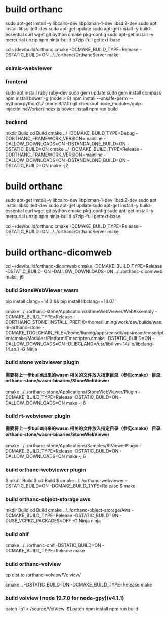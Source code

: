 #  build orthanc
sudo apt-get install -y libcairo-dev libpixman-1-dev libsdl2-dev
sudo apt install libsqlite3-dev
sudo apt-get update 
sudo apt-get install -y build-essential curl wget git python cmake pkg-config
sudo apt-get install -y mercurial unzip npm ninja-build p7zip-full gettext-base 

cd ~/dev/build/orthanc
cmake -DCMAKE_BUILD_TYPE=Release  -DSTATIC_BUILD=ON ../../orthanc/OrthancServer
make


### osimis-webviewer
### frontend
sudo apt install ruby ruby-dev 
sudo gem update
sudo gem install compass
npm install bower -g (node > 8)
npm install --unsafe-perm --python=python2.7 (node 8.17.0)
git checkout node_modules/gulp-injectInlineWorker/index.js
bower install
npm run build

### backend
mkdir Build
cd Build
cmake ../ -DCMAKE_BUILD_TYPE=Debug -DORTHANC_FRAMEWORK_VERSION=mainline -DALLOW_DOWNLOADS=ON -DSTANDALONE_BUILD=ON -DSTATIC_BUILD=ON
cmake ../ -DCMAKE_BUILD_TYPE=Release -DORTHANC_FRAMEWORK_VERSION=mainline -DALLOW_DOWNLOADS=ON -DSTANDALONE_BUILD=ON -DSTATIC_BUILD=ON
make -j2


#  build orthanc
sudo apt-get install -y libcairo-dev libpixman-1-dev libsdl2-dev
sudo apt install libsqlite3-dev
sudo apt-get update 
sudo apt-get install -y build-essential curl wget git python cmake pkg-config
sudo apt-get install -y mercurial unzip npm ninja-build p7zip-full gettext-base 

cd ~/dev/build/orthanc
cmake -DCMAKE_BUILD_TYPE=Release  -DSTATIC_BUILD=ON ../../orthanc/OrthancServer
make

# build orthanc-dicomweb
cd ~/dev/build/orthanc-dicomweb
cmake -DCMAKE_BUILD_TYPE=Release -DSTATIC_BUILD=ON -DALLOW_DOWNLOADS=ON ../../orthanc-dicomweb
make -j6

### build StoneWebViewer wasm 

pip install clang==14.0 && pip install libclang==14.0.1

<!-- cmake ../../orthanc-stone/Applications/StoneWebViewer/WebAssembly \
-DCMAKE_BUILD_TYPE=Release \
-DORTHANC_STONE_INSTALL_PREFIX=/home/liuning/work/devroot/build/install-wasm-stone-viewer \
-DCMAKE_TOOLCHAIN_FILE=/home/liuning/apps/emsdk/upstream/emscripten/cmake/Modules/Platform/Emscripten.cmake \
-DSTATIC_BUILD=ON \
-DALLOW_DOWNLOADS=ON \
-DLIBCLANG=/usr/lib/x86_64-linux-gnu/libclang-14.so.1 \
-G Ninja -->

cmake ../../orthanc-stone/Applications/StoneWebViewer/WebAssembly -DCMAKE_BUILD_TYPE=Release -DORTHANC_STONE_INSTALL_PREFIX=/home/liuning/work/dev/builds/wasm-orthanc-stone -DCMAKE_TOOLCHAIN_FILE=/home/liuning/apps/emsdk/upstream/emscripten/cmake/Modules/Platform/Emscripten.cmake -DSTATIC_BUILD=ON -DALLOW_DOWNLOADS=ON -DLIBCLANG=/usr/lib/llvm-14/lib/libclang-14.so.1 -G Ninja


### build stone webviewer plugin
#### 需要将上一步build出来的wasm 相关的文件放入指定目录（参见cmake） 目录: orthanc-stone/wasm-binaries/StoneWebViewer
<!-- set(ORTHANC_STONE_BINARIES "${CMAKE_SOURCE_DIR}/../../../wasm-binaries/StoneWebViewer/" -->
<!-- /home/liuning/work/devroot/orthanc-stone/wasm-binaries/StoneWebViewer -->

cmake ../../orthanc-stone/Applications/StoneWebViewer/Plugin -DCMAKE_BUILD_TYPE=Release -DSTATIC_BUILD=ON -DALLOW_DOWNLOADS=ON
make -j 6

### build rt-webviewer plugin
#### 需要将上一步build出来的wasm 相关的文件放入指定目录（参见cmake） 目录: orthanc-stone/wasm-binaries/StoneWebViewer
<!-- set(ORTHANC_STONE_BINARIES "${CMAKE_SOURCE_DIR}/../../../wasm-binaries/RtViewer/" -->
<!-- /home/liuning/work/devroot/orthanc-stone/wasm-binaries/RtViewer -->

cmake ../../orthanc-stone/Applications/Samples/RtViewerPlugin -DCMAKE_BUILD_TYPE=Release -DSTATIC_BUILD=ON -DALLOW_DOWNLOADS=ON
make -j 6

### build orthanc-webviewer plugin
$ mkdir Build
$ cd Build
$ cmake ../../orthanc-webviewer -DSTATIC_BUILD=ON -DCMAKE_BUILD_TYPE=Release
$ make

### build orthanc-object-storage aws

mkdir Build
cd Build
cmake ../../orthanc-object-storage/Aws -DCMAKE_BUILD_TYPE=Release -DSTATIC_BUILD=ON -DUSE_VCPKG_PACKAGES=OFF -G Ninja
ninja

### build ohif

cmake ../../orthanc-ohif -DSTATIC_BUILD=ON -DCMAKE_BUILD_TYPE=Release
make

### build orthanc-volview 
cp dist to /orthanc-volview/Volview/

cmake .. -DSTATIC_BUILD=ON -DCMAKE_BUILD_TYPE=Release
make


### build volview (node 19.7.0 for node-gpy)(v4.1.1)
patch -p1 < /source/VolView-$1.patch
npm install
npm run build